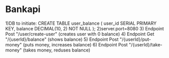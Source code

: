 # Bankapi
1)DB to initiate:
  CREATE TABLE user_balance (
      user_id SERIAL PRIMARY KEY,
      balance DECIMAL(10, 2) NOT NULL
  );
2)server.port=8080
3) Endpoint Post "/user/create-user" (creates user with 0 balance)
4) Endpoint Get "/{userId}/balance" (shows balance)
5) Endpoint Post "/{userId}/put-money" (puts money, increases balance)
6) Endpoint Post "/{userId}/take-money" (takes money, reduses balance)
